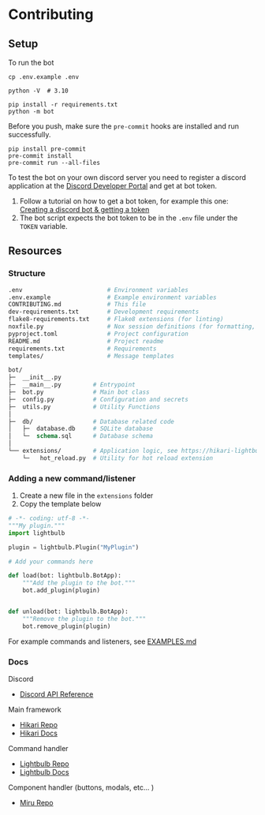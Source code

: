 # Contributing

## Setup

To run the bot

```
cp .env.example .env

python -V  # 3.10

pip install -r requirements.txt
python -m bot
```

Before you push, make sure the `pre-commit` hooks are installed and run successfully.

```
pip install pre-commit
pre-commit install
pre-commit run --all-files
```

To test the bot on your own discord server you need to register a discord application at the [Discord Developer Portal](https://discord.com/developers/applications) and get at bot token.

1. Follow a tutorial on how to get a bot token, for example this one: [Creating a discord bot & getting a token](https://github.com/reactiflux/discord-irc/wiki/Creating-a-discord-bot-&-getting-a-token)
2. The bot script expects the bot token to be in the `.env` file under the `TOKEN` variable.

## Resources

### Structure

```graphql
.env                        # Environment variables
.env.example                # Example environment variables
CONTRIBUTING.md             # This file
dev-requirements.txt        # Development requirements
flake8-requirements.txt     # Flake8 extensions (for linting)
noxfile.py                  # Nox session definitions (for formatting, typechecking, linting)
pyproject.toml              # Project configuration
README.md                   # Project readme
requirements.txt            # Requirements
templates/                  # Message templates

bot/
├─  __init__.py
├─  __main__.py         # Entrypoint
├─  bot.py              # Main bot class
├─  config.py           # Configuration and secrets
├─  utils.py            # Utility Functions
│
├─  db/                 # Database related code
│   ├─  database.db     # SQLite database
│   └─  schema.sql      # Database schema
│
└── extensions/         # Application logic, see https://hikari-lightbulb.readthedocs.io/en/latest/guides/extensions.html
    └─   hot_reload.py  # Utility for hot reload extension
```

### Adding a new command/listener

1. Create a new file in the `extensions` folder
2. Copy the template below

```py
# -*- coding: utf-8 -*-
"""My plugin."""
import lightbulb

plugin = lightbulb.Plugin("MyPlugin")

# Add your commands here

def load(bot: lightbulb.BotApp):
    """Add the plugin to the bot."""
    bot.add_plugin(plugin)


def unload(bot: lightbulb.BotApp):
    """Remove the plugin to the bot."""
    bot.remove_plugin(plugin)
```

For example commands and listeners, see [EXAMPLES.md](/discord-bot/EXAMPLES.md)

### Docs

Discord

- [Discord API Reference](https://discord.com/developers/docs/intro)

Main framework

- [Hikari Repo](https://github.com/hikari-py/hikari)
- [Hikari Docs](https://docs.hikari-py.dev/en/latest/)

Command handler

- [Lightbulb Repo](https://github.com/tandemdude/hikari-lightbulb)
- [Lightbulb Docs](https://hikari-lightbulb.readthedocs.io/en/latest/)

Component handler (buttons, modals, etc... )

- [Miru Repo](https://github.com/HyperGH/hikari-miru)
